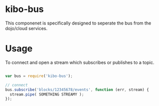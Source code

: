 # kibo-bus

This componenet is specifically designed to seperate the bus from the
dojo/cloud services.

# Usage

To connect and open a stream which subscribes or publishes to a topic.

```javascript

var bus = require('kibo-bus');

// connect
bus.subscribe('blocks/12345678/events', function (err, stream) {
  stream.pipe( SOMETHING STREAMY );
});

```
